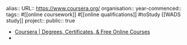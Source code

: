 alias::
URL:: https://www.coursera.org/
organisation::
year-commenced::
tags:: #[[online coursework]] #[[online qualifications]] #toStudy [[WADS study]] 
project::
public:: true

- [Coursera | Degrees, Certificates, & Free Online Courses](https://www.coursera.org/)
-